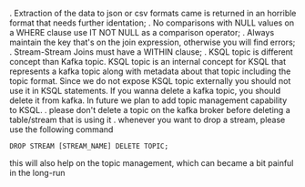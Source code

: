 

. Extraction of the data to json or csv formats came is returned in an horrible format that needs further identation;
. No comparisons with NULL values on a WHERE clause use IT NOT NULL as a comparison operator;
. Always maintain the key that's on the join expression, otherwise you will find errors;
. Stream-Stream Joins must have a WITHIN clause;
. KSQL topic is different concept than Kafka topic. KSQL topic is an internal concept for KSQL that represents a kafka topic along with metadata about that topic including the topic format. Since we do not expose KSQL topic externally you should not use it in KSQL statements. If you wanna delete a kafka topic, you should delete it from kafka. In future we plan to add topic management capability to KSQL.
. please don't delete a topic on the kafka broker before deleting a table/stream that is using it 
. whenever you want to drop a stream, please use the following command
````
DROP STREAM [STREAM_NAME] DELETE TOPIC;
````
this will also help on the topic management, which can became a bit painful in the long-run
